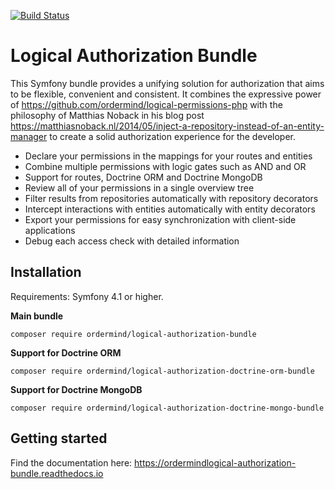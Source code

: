 [![Build Status](https://travis-ci.org/ordermind/symfony-logical-authorization-bundle.svg?branch=master)](https://travis-ci.org/ordermind/symfony-logical-authorization-bundle)

# Logical Authorization Bundle

This Symfony bundle provides a unifying solution for authorization that aims to be flexible, convenient and consistent. It combines the expressive power of https://github.com/ordermind/logical-permissions-php with the philosophy of Matthias Noback in his blog post https://matthiasnoback.nl/2014/05/inject-a-repository-instead-of-an-entity-manager to create a solid authorization experience for the developer.

- Declare your permissions in the mappings for your routes and entities
- Combine multiple permissions with logic gates such as AND and OR
- Support for routes, Doctrine ORM and Doctrine MongoDB
- Review all of your permissions in a single overview tree
- Filter results from repositories automatically with repository decorators
- Intercept interactions with entities automatically with entity decorators
- Export your permissions for easy synchronization with client-side applications
- Debug each access check with detailed information

## Installation

Requirements: Symfony 4.1 or higher.

**Main bundle**

```
composer require ordermind/logical-authorization-bundle
```

**Support for Doctrine ORM**

```
composer require ordermind/logical-authorization-doctrine-orm-bundle
```

**Support for Doctrine MongoDB**

```
composer require ordermind/logical-authorization-doctrine-mongo-bundle
```

## Getting started

Find the documentation here: https://ordermindlogical-authorization-bundle.readthedocs.io
